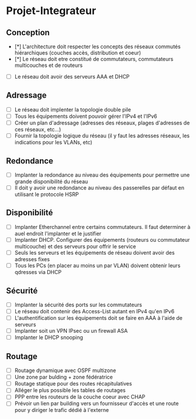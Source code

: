 # Projet-Integrateur

## Conception
- [*] L'architecture doit respecter les concepts des réseaux commutés hiérarchiques (couches accès, distribution et coeur)
- [*] Le réseau doit etre constitué de commutateurs, commutateurs multicouches et de routeurs
- [ ] Le réseau doit avoir des serveurs AAA et DHCP 

## Adressage
- [ ] Le réseau doit implenter la topologie double pile
- [ ] Tous les équipements doivent pouvoir gérer l'IPv4 et l'IPv6
- [ ] Créer un plan d'adressage (adresses des réseaux, plages d'adresses de ces réseaux, etc...)
- [ ] Fournir la topologie logique du réseau (il y faut les adresses réseaux, les indications pour les VLANs, etc)

## Redondance
- [ ] Implanter la redondance au niveau des équipements pour permettre une grande disponibilité du réseau
- [ ] Il doit y avoir une redondance au niveau des passerelles par défaut en utilisant le protocole HSRP

## Disponibilité
- [ ] Implanter Etherchannel entre certains commutateurs. Il faut determiner à auel endroit l'implanter et le justifier
- [ ] Implanter DHCP. Configurer des équipements (routeurs ou commutateur multicouche) et des serveurs pour offrir le service
- [ ] Seuls les serveurs et les équipements de réseau doivent avoir des adresses fixes
- [ ] Tous les PCs (en placer au moins un par VLAN) doivent obtenir leurs qdresses via DHCP

## Sécurité
- [ ] Implanter la sécurité des ports sur les commutateurs
- [ ] Le réseau doit contenir des Access-List autant en IPv4 qu'en IPv6
- [ ] L'authentification sur les équipements doit se faire en AAA à l'aide de serveurs
- [ ] Implanter soit un VPN IPsec ou un firewall ASA
- [ ] Implanter le DHCP snooping

## Routage
- [ ] Routage dynamique avec OSPF multizone
- [ ] Une zone par bulding + zone fédératrice
- [ ] Routage statique pour des routes récapitulatives
- [ ] Alléger le plus possible les tables de routages
- [ ] PPP entre les routeurs de la couche coeur avec CHAP
- [ ] Prévoir un lien par building vers un fournisseur d'accès et une route pour y diriger le trafic dédié à l'externe
